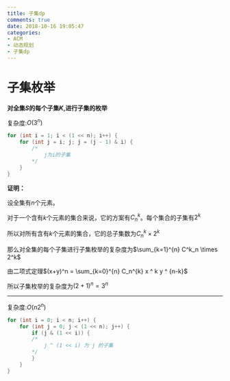 ```yaml
---
title: 子集dp
comments: true
date: 2018-10-16 19:05:47
categories:
- ACM
- 动态规划
- 子集dp
---
```


# 子集枚举
**对全集$S$的每个子集$K$,进行子集的枚举**


复杂度:$O(3^n)$

```cpp
for (int i = 1; i < (1 << n); i++) {
    for (int j = i; j; j = (j - 1) & i) {
        /*
            j为i的子集
        */
    }
}
```

**证明：**

设全集有$n$个元素。

对于一个含有$k$个元素的集合来说，它的方案有$C^k_n$。每个集合的子集有$2^k$

所以对所有含有$k$个元素的集合，它的总子集数为$C^k_n \times 2^k$

那么对全集的每个子集进行子集枚举的复杂度为$\sum_{k=1}^{n} C^k_n \times 2^k$

由二项式定理$(x+y)^n =  \sum_{k=0}^{n} C_n^{k} x ^ k y ^ {n-k}$

所以子集枚举的复杂度为$(2+1)^n = 3^n$

--- 

复杂度:$O(n2^n)$
```cpp
for (int i = 0; i < n; i++) {
    for (int j = 0; j < (1 << n); j++) {
        if (j & (1 << i)) {
        /*
            j ^ (1 << i) 为 j 的子集
        */
        }
    }
}
```